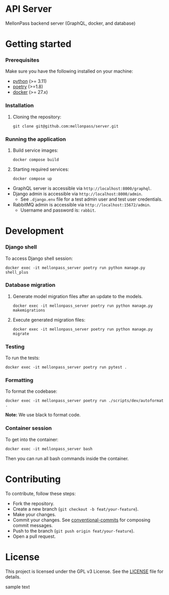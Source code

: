 # API Server 

MellonPass backend server (GraphQL, docker, and database)

# Getting started

### Prerequisites

Make sure you have the following installed on your machine:

- [python](https://www.python.org/downloads/) (>= 3.11)
- [poetry](https://python-poetry.org/) (>=1.8)
- [docker](https://www.docker.com/products/docker-desktop/) (>= 27.x)

### Installation

1. Cloning the repository:

    ```
    git clone git@github.com:mellonpass/server.git
    ```

### Running the application

1. Build service images:

    ```
    docker compose build
    ```

1. Starting required services:

    ```
    docker compose up
    ```

- GraphQL server is accessible via `http://localhost:8000/graphql`.
- Django admin is accessible via `http://localhost:8000/admin`. 
    - See `.django.env` file for a test admin user and test user credentials.
- RabbitMQ admin is accessible via `http://localhost:15672/admin`. 
    - Username and password is: `rabbit`.

# Development

### Django shell

To access Django shell session:

```
docker exec -it mellonpass_server poetry run python manage.py shell_plus
```

### Database migration

1. Generate model migration files after an update to the models.

    ```
    docker exec -it mellonpass_server poetry run python manage.py makemigrations
    ```

1. Execute generated migration files:

    ```
    docker exec -it mellonpass_server poetry run python manage.py migrate
    ```

### Testing

To run the tests:

```
docker exec -it mellonpass_server poetry run pytest .
```

### Formatting

To format the codebase:

```
docker exec -it mellonpass_server poetry run ./scripts/dev/autoformat .
```

**Note:** We use black to format code.

### Container session

To get into the container:

```
docker exec -it mellonpass_server bash
```

Then you can run all bash commands inside the container.

# Contributing

To contribute, follow these steps:

- Fork the repository.
- Create a new branch (`git checkout -b feat/your-feature`).
- Make your changes.
- Commit your changes. See [conventional-commits](https://gist.github.com/roelzkie15/3fe7635c542aee64c568535eb8ea25d3) for composing commit messages.
- Push to the branch (`git push origin feat/your-feature`).
- Open a pull request.

# License

This project is licensed under the GPL v3 License. See the [LICENSE](/LICENSE) file for details.

sample text

